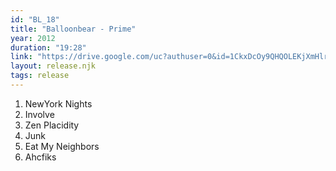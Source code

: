```yaml
---
id: "BL_18"
title: "Balloonbear - Prime"
year: 2012
duration: "19:28"
link: "https://drive.google.com/uc?authuser=0&id=1CkxDcOy9QHQOLEKjXmHlrBtzR8SJyq3T&export=download"
layout: release.njk
tags: release
---
```


01. NewYork Nights
02. Involve
03. Zen Placidity
04. Junk
05. Eat My Neighbors
06. Ahcfiks
